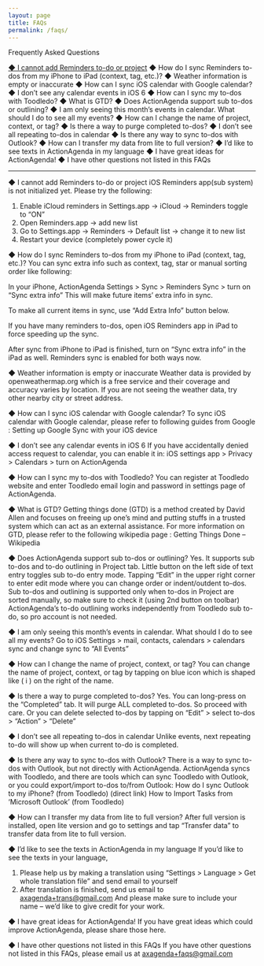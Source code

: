 ```yaml
---
layout: page
title: FAQs
permalink: /faqs/
---
```


Frequently Asked Questions

[◆ I cannot add Reminders to-do or project](a1)
◆ How do I sync Reminders to-dos from my iPhone to iPad (context, tag, etc.)?
◆ Weather information is empty or inaccurate
◆ How can I sync iOS calendar with Google calendar?
◆ I don’t see any calendar events in iOS 6
◆ How can I sync my to-dos with Toodledo?
◆ What is GTD?
◆ Does ActionAgenda support sub to-dos or outlining?
◆ I am only seeing this month’s events in calendar. What should I do to see all my events?
◆ How can I change the name of project, context, or tag?
◆ Is there a way to purge completed to-dos?
◆ I don’t see all repeating to-dos in calendar
◆ Is there any way to sync to-dos with Outlook?
◆ How can I transfer my data from lite to full version?
◆ I’d like to see texts in ActionAgenda in my language
◆ I have great ideas for ActionAgenda!
◆ I have other questions not listed in this FAQs

-------

<a name="a1"></a>◆ I cannot add Reminders to-do or project
iOS Reminders app(sub system) is not initialized yet. Please try the following:

1. Enable iCloud reminders in Settings.app -> iCloud -> Reminders toggle to “ON”
2. Open Reminders.app -> add new list
3. Go to Settings.app -> Reminders -> Default list -> change it to new list
4. Restart your device (completely power cycle it)

◆ How do I sync Reminders to-dos from my iPhone to iPad (context, tag, etc.)?
You can sync extra info such as context, tag, star or manual sorting order like following:

In your iPhone, ActionAgenda Settings > Sync > Reminders Sync > turn on “Sync extra info”
This will make future items’ extra info in sync.

To make all current items in sync, use “Add Extra Info” button below.

If you have many reminders to-dos, open iOS Reminders app in iPad to force speeding up the sync.

After sync from iPhone to iPad is finished, turn on “Sync extra info” in the iPad as well. Reminders sync is enabled for both ways now.

◆ Weather information is empty or inaccurate
Weather data is provided by openweathermap.org which is a free service and their coverage and accuracy varies by location.
If you are not seeing the weather data, try other nearby city or street address.

◆ How can I sync iOS calendar with Google calendar?
To sync iOS calendar with Google calendar, please refer to following guides from Google :
Setting up Google Sync with your iOS device

◆ I don’t see any calendar events in iOS 6
If you have accidentally denied access request to calendar, you can enable it in:
iOS settings app > Privacy > Calendars > turn on ActionAgenda

◆ How can I sync my to-dos with Toodledo?
You can register at Toodledo website and enter Toodledo email login and password in settings page of ActionAgenda.

◆ What is GTD?
Getting things done (GTD) is a method created by David Allen and focuses on freeing up one’s mind and putting stuffs in a trusted system which can act as an external assistance.
For more information on GTD, please refer to the following wikipedia page :
Getting Things Done – Wikipedia

◆ Does ActionAgenda support sub to-dos or outlining?
Yes. It supports sub to-dos and to-do outlining in Project tab.
Little button on the left side of text entry toggles sub to-do entry mode.
Tapping “Edit” in the upper right corner to enter edit mode where you can change order or indent/outdent to-dos.
Sub to-dos and outlining is supported only when to-dos in Project are sorted manually, so make sure to check it (using 2nd button on toolbar)
ActionAgenda’s to-do outlining works independently from Toodledo sub to-do, so pro account is not needed.

◆ I am only seeing this month’s events in calendar. What should I do to see all my events?
Go to iOS Settings > mail, contacts, calendars > calendars sync
and change sync to “All Events”

◆ How can I change the name of project, context, or tag?
You can change the name of project, context, or tag by tapping on blue icon which is shaped like ( i ) on the right of the name.

◆ Is there a way to purge completed to-dos?
Yes. You can long-press on the “Completed” tab. It will purge ALL completed to-dos. So proceed with care.
Or you can delete selected to-dos by tapping on “Edit” > select to-dos > “Action” > “Delete”

◆ I don’t see all repeating to-dos in calendar
Unlike events, next repeating to-do will show up when current to-do is completed.

◆ Is there any way to sync to-dos with Outlook?
There is a way to sync to-dos with Outlook, but not directly with ActionAgenda.
ActionAgenda syncs with Toodledo, and there are tools which can sync Toodledo with Outlook,
or you could export/import to-dos to/from Outlook:
How do I sync Outlook to my iPhone? (from Toodledo) (direct link)
How to Import Tasks from ‘Microsoft Outlook’ (from Toodledo)

◆ How can I transfer my data from lite to full version?
After full version is installed, open lite version and go to settings and tap “Transfer data” to transfer data from lite to full version.

◆ I’d like to see the texts in ActionAgenda in my language
If you’d like to see the texts in your language,
1. Please help us by making a translation using “Settings > Language > Get whole translation file” and send email to yourself
2. After translation is finished, send us email to axagenda+trans@gmail.com
And please make sure to include your name – we’d like to give credit for your work.

◆ I have great ideas for ActionAgenda!
If you have great ideas which could improve ActionAgenda, please share those here.

◆ I have other questions not listed in this FAQs
If you have other questions not listed in this FAQs, please email us at axagenda+faqs@gmail.com

